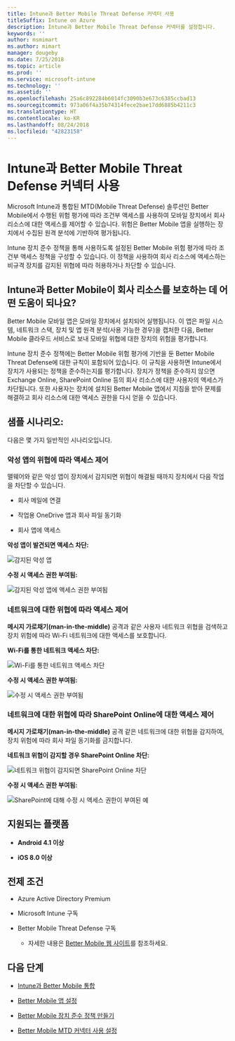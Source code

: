 ```yaml
---
title: Intune과 Better Mobile Threat Defense 커넥터 사용
titleSuffix: Intune on Azure
description: Intune과 Better Mobile Threat Defense 커넥터를 설정합니다.
keywords: ''
author: msmimart
ms.author: mimart
manager: dougeby
ms.date: 7/25/2018
ms.topic: article
ms.prod: ''
ms.service: microsoft-intune
ms.technology: ''
ms.assetid: ''
ms.openlocfilehash: 25a6c892284b6014fc3090b3e673c6385ccbad13
ms.sourcegitcommit: 973a06f4a35b74314fece2bae17dd6885b4211c3
ms.translationtype: HT
ms.contentlocale: ko-KR
ms.lasthandoff: 08/24/2018
ms.locfileid: "42823158"
---
```

# <a name="better-mobile-threat-defense-connector-with-intune"></a>Intune과 Better Mobile Threat Defense 커넥터 사용

Microsoft Intune과 통합된 MTD(Mobile Threat Defense) 솔루션인 Better Mobile에서 수행된 위험 평가에 따라 조건부 액세스를 사용하여 모바일 장치에서 회사 리소스에 대한 액세스를 제어할 수 있습니다. 위험은 Better Mobile 앱을 실행하는 장치에서 수집된 원격 분석에 기반하여 평가됩니다.

Intune 장치 준수 정책을 통해 사용하도록 설정된 Better Mobile 위험 평가에 따라 조건부 액세스 정책을 구성할 수 있습니다. 이 정책을 사용하여 회사 리소스에 액세스하는 비규격 장치를 감지된 위협에 따라 허용하거나 차단할 수 있습니다.

## <a name="how-do-intune-and-better-mobile-help-protect-your-company-resources"></a>Intune과 Better Mobile이 회사 리소스를 보호하는 데 어떤 도움이 되나요?

Better Mobile 모바일 앱은 모바일 장치에서 설치되어 실행됩니다. 이 앱은 파일 시스템, 네트워크 스택, 장치 및 앱 원격 분석(사용 가능한 경우)을 캡처한 다음, Better Mobile 클라우드 서비스로 보내 모바일 위협에 대한 장치의 위험을 평가합니다.

Intune 장치 준수 정책에는 Better Mobile 위험 평가에 기반을 둔 Better Mobile Threat Defense에 대한 규칙이 포함되어 있습니다. 이 규칙을 사용하면 Intune에서 장치가 사용되는 정책을 준수하는지를 평가합니다. 장치가 정책을 준수하지 않으면 Exchange Online, SharePoint Online 등의 회사 리소스에 대한 사용자의 액세스가 차단됩니다. 또한 사용자는 장치에 설치된 Better Mobile 앱에서 지침을 받아 문제를 해결하고 회사 리소스에 대한 액세스 권한을 다시 얻을 수 있습니다.

## <a name="sample-scenarios"></a>샘플 시나리오:

다음은 몇 가지 일반적인 시나리오입니다.

### <a name="control-access-based-on-threats-from-malicious-apps"></a>악성 앱의 위협에 따라 액세스 제어

맬웨어와 같은 악성 앱이 장치에서 감지되면 위협이 해결될 때까지 장치에서 다음 작업을 차단할 수 있습니다.

-   회사 메일에 연결

-   작업용 OneDrive 앱과 회사 파일 동기화

-   회사 앱에 액세스

**악성 앱이 발견되면 액세스 차단:**

![감지된 악성 앱](./media/better_mobile_maliciousapps_blocked.png)

**수정 시 액세스 권한 부여됨:**

![감지된 악성 앱에 액세스 권한 부여됨](./media/better_mobile_maliciousapps_unblocked.png)

### <a name="control-access-based-on-threat-to-network"></a>네트워크에 대한 위협에 따라 액세스 제어

**메시지 가로채기(man-in-the-middle)** 공격과 같은 사용자 네트워크 위협을 검색하고 장치 위험에 따라 Wi-Fi 네트워크에 대한 액세스를 보호합니다.

**Wi-Fi를 통한 네트워크 액세스 차단:**

![Wi-Fi를 통한 네트워크 액세스 차단](./media/better_mobile_network_wifi_blocked.png)

**수정 시 액세스 권한 부여됨:**

![수정 시 액세스 권한 부여됨](./media/better_mobile_network_wifi_unblocked.png)

### <a name="control-access-to-sharepoint-online-based-on-threat-to-network"></a>네트워크에 대한 위협에 따라 SharePoint Online에 대한 액세스 제어

**메시지 가로채기(man-in-the-middle)** 공격 같은 네트워크에 대한 위협을 감지하여, 장치 위험에 따라 회사 파일 동기화를 금지합니다.

**네트워크 위협이 감지할 경우 SharePoint Online 차단:**

![네트워크 위협이 감지되면 SharePoint Online 차단](./media/better_mobile_network_spo_blocked.png)

**수정 시 액세스 권한 부여됨:**

![SharePoint에 대해 수정 시 액세스 권한이 부여된 예](./media/better_mobile_network_spo_unblocked.png)

## <a name="supported-platforms"></a>지원되는 플랫폼

-   **Android 4.1 이상**

-   **iOS 8.0 이상**

## <a name="prerequisites"></a>전제 조건

-   Azure Active Directory Premium

-   Microsoft Intune 구독

-   Better Mobile Threat Defense 구독

    -   자세한 내용은 [Better Mobile 웹 사이트](https://www.better.mobi/)를 참조하세요.

## <a name="next-steps"></a>다음 단계

- [Intune과 Better Mobile 통합](better-mobile-mtd-connector-integration.md)

- [Better Mobile 앱 설정](mtd-apps-ios-app-configuration-policy-add-assign.md)

- [Better Mobile 장치 준수 정책 만들기](mtd-device-compliance-policy-create.md)

- [Better Mobile MTD 커넥터 사용 설정](mtd-connector-enable.md)